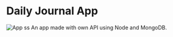 # Daily Journal App
![App ss](https://i.imgur.com/UmcBYAc.jpg)
An app made with own API using Node and MongoDB.
